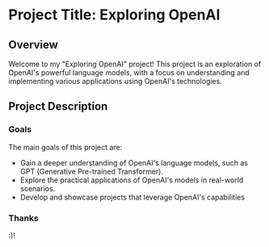 # Project Title: Exploring OpenAI

## Overview

Welcome to my "Exploring OpenAI" project! This project is an exploration of OpenAI's powerful language models, with a focus on understanding and implementing various applications using OpenAI's technologies.

## Project Description

### Goals

The main goals of this project are:

- Gain a deeper understanding of OpenAI's language models, such as GPT (Generative Pre-trained Transformer).
- Explore the practical applications of OpenAI's models in real-world scenarios.
- Develop and showcase projects that leverage OpenAI's capabilities

### Thanks

:)!
